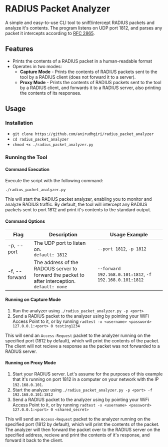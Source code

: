 # RADIUS Packet Analyzer

A simple and easy-to-use CLI tool to sniff/intercept RADIUS packets and analyze it's contents. The program listens on UDP port 1812, and parses any packet it intercepts according to [RFC 2865](https://www.rfc-editor.org/rfc/rfc2865.html).

## Features

- Prints the contents of a RADIUS packet in a human-readable format
- Operates in two modes:
  - **Capture Mode** - Prints the contents of RADIUS packets sent to the tool by a RADIUS client (does not forward it to a server).
  - **Proxy Mode** - Prints the contents of RADIUS packets sent to the tool by a RADIUS client, and forwards it to a RADIUS server, also printing the contents of its responses.

## Usage

### Installation

- `git clone https://github.com/anirudhgiri/radius_packet_analyzer`
- `cd radius_packet_analyzer`
- `chmod +x ./radius_packet_analyzer.py`

### Running the Tool

#### Command Execution

Execute the script with the following command:

```bash
./radius_packet_analyzer.py
```

This will start the RADIUS packet analyzer, enabling you to monitor and analyze RADIUS traffic. By default, the tool will intercept any RADIUS packets sent to port 1812 and print it's contents to the standard output.

#### Command Options

| Flag          | Description                                                                                      | Usage Example                                           |
| ------------- | ------------------------------------------------------------------------------------------------ | ------------------------------------------------------- |
| -p, --port    | The UDP port to listen on.<br>`default: 1812`                                                    | `--port 1812`, `-p 1812`                                |
| -f, --forward | The address of the RADOUS server to forward the packet to after interception.<br>`default: none` | `--forward 192.168.0.101:1812`, `-f 192.168.0.101:1812` |

#### Running on Capture Mode

1. Run the analyzer using `./radius_packet_analyzer.py -p <port>`
2. Send a RADIUS packet to the analyzer using by pointing your WiFi Access Point to it, or by running `radtest -x <username> <password> 127.0.0.1:<port> 0 testing1234`

This will send an `Access-Request` packet to the analyzer running on the specified port (1812 by default), which will print the contents of the packet. The client will not recieve a response as the packet was not forwarded to a RADIUS server.

#### Running on Proxy Mode

1. Start your RADIUS server. Let's assume for the purposes of this example that it's running on port 1812 in a computer on your network with the IP `192.168.0.101`.
2. Start the analyzer using `./radius_packet_analyzer.py -p <port> -f 192.168.0.101:1812`
3. Send a RADIUS packet to the analyzer using by pointing your WiFi Access Point to it, or by running `radtest -x <username> <password> 127.0.0.1:<port> 0 <shared_secret>`

This will send an `Access-Request` packet to the analyzer running on the specified port (1812 by default), which will print the contents of the packet. The analyzer will then forward the packet over to the RADIUS server on the specified address, recieve and print the contents of it's response, and forward it back to the client.
